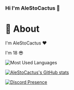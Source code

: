 ### Hi I'm AleStoCactus 👋

# 🧱 About

I'm AleStoCactus ❤️

I'm 18 😎

![Most Used Languages](https://github-readme-stats.vercel.app/api/top-langs/?username=alestocactus&layout=compact&text_color=A0009E&title_color=FF21FC&border_color=ffffff)

[![AleStoCactus's GitHub stats](https://github-readme-stats.vercel.app/api?username=alestocactus&show_icons=true&theme=transparent&text_color=A0009E&title_color=FF21FC&border_color=ffffff)](https://github.com/AleStoCactus/AleStoCactus)

[![Discord Presence](https://lanyard.cnrad.dev/api/340883550704369686?bg=trasparent)](https://discord.com/users/340883550704369686)
